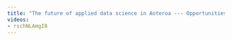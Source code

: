 ```yaml
---
title: "The future of applied data science in Aoteroa --- Opportunities and issues"
videos:
- rschNLAmgI8 
---
```


